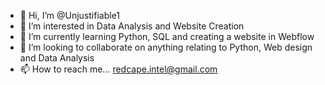 - 👋 Hi, I’m @Unjustifiable1
- 👀 I’m interested in Data Analysis and Website Creation
- 🌱 I’m currently learning Python, SQL and creating a website in Webflow
- 💞️ I’m looking to collaborate on anything relating to Python, Web design and Data Analysis
- 📫 How to reach me... redcape.intel@gmail.com

<!---
Unjustifiable1/Unjustifiable1 is a ✨ special ✨ repository because its `README.md` (this file) appears on your GitHub profile.
You can click the Preview link to take a look at your changes.
--->
